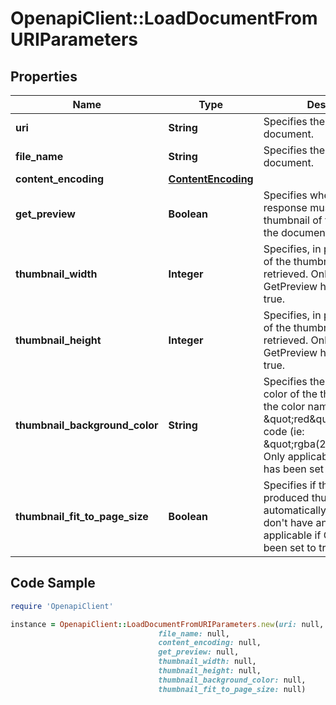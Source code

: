 # OpenapiClient::LoadDocumentFromURIParameters

## Properties

Name | Type | Description | Notes
------------ | ------------- | ------------- | -------------
**uri** | **String** | Specifies the uri of the document. | 
**file_name** | **String** | Specifies the name of the document. | [optional] 
**content_encoding** | [**ContentEncoding**](ContentEncoding.md) |  | [optional] 
**get_preview** | **Boolean** | Specifies whether the response must contain a thumbnail of the first page of the document. | [optional] [default to false]
**thumbnail_width** | **Integer** | Specifies, in pixels, the width of the thumbnail to be retrieved. Only applicable if GetPreview has been set to true. | [optional] [default to 140]
**thumbnail_height** | **Integer** | Specifies, in pixels, the height of the thumbnail to be retrieved.  Only applicable if GetPreview has been set to true. | [optional] [default to 220]
**thumbnail_background_color** | **String** | Specifies the background color of the thumbnail, using the color name (ie: \&quot;red\&quot;) or its RGBa code (ie: \&quot;rgba(255,0,0,1)\&quot;).   Only applicable if GetPreview has been set to true. | [optional] [default to &#39;rgba(0,0,0,0)&#39;]
**thumbnail_fit_to_page_size** | **Boolean** | Specifies if the size of the produced thumbnail is automatically adjusted to don&#39;t have any margin.  Only applicable if GetPreview has been set to true. | [optional] [default to true]

## Code Sample

```ruby
require 'OpenapiClient'

instance = OpenapiClient::LoadDocumentFromURIParameters.new(uri: null,
                                 file_name: null,
                                 content_encoding: null,
                                 get_preview: null,
                                 thumbnail_width: null,
                                 thumbnail_height: null,
                                 thumbnail_background_color: null,
                                 thumbnail_fit_to_page_size: null)
```


